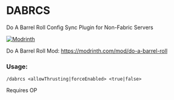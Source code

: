 # DABRCS
Do A Barrel Roll Config Sync Plugin for Non-Fabric Servers

[![Modrinth](https://img.shields.io/modrinth/dt/dabrcs?color=00AF5C&label=downloads&logo=modrinth)](https://modrinth.com/mod/dabrcs)

Do A Barrel Roll Mod: https://modrinth.com/mod/do-a-barrel-roll

### Usage:
```
/dabrcs <allowThrusting|forceEnabled> <true|false> 
```
Requires OP

